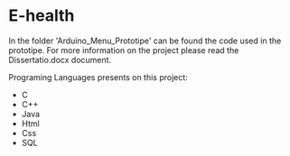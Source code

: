 # E-health
In the folder 'Arduino_Menu_Prototipe' can be found the code used in the prototipe.
For more information on the project please read the Dissertatio.docx document.

Programing Languages presents on this project:
- C
- C++
- Java
- Html
- Css
- SQL
